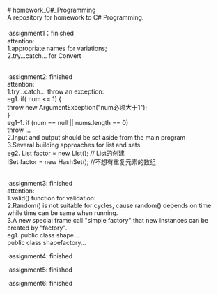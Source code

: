<br/>
# homework_C#_Programming <br/>
A repository for homework to C# Programming.<br/> <br/>
·assignment1：finished<br/>
  attention:  <br/>
             1.appropriate names for variations;<br/>
             2.try...catch... for Convert<br/>
             <br/>
             
·assignment2: finished<br/>
  attention:  <br/>
             1.try...catch... throw an exception: <br/>
            eg1. if( num <= 1) {<br/>
                   throw new ArgumentException("num必须大于1");<br/>
                   }<br/>
            eg1-1. if (num == null || nums.length == 0)<br/>
                   throw ...<br/>
             2.Input and output should be set aside from the main program<br/>
             3.Several building approaches for list and sets.<br/>
            eg2. List<int> factor = new LIst<int>(); // List<int>的创建<br/>
                 ISet<int> factor = new HashSet(); //不想有重复元素的数组<br/>
                  <br/>
             
·assignment3: finished<br/>
  attention:  <br/>
             1.valid() function for validation: <br/>
             2.Random() is not suitable for cycles, cause random() depends on time while time can be same when running.<br/>
             3.A new special frame call "simple factory" that new instances can be created by "factory".<br/>
             eg1. public class shape... <br/>
                  public class shapefactory... <br/>
                  
·assignment4: finished<br/>

·assignment5: finished<br/>

·assignment6: finished<br/>
                
      
            

             

            
            
                   
